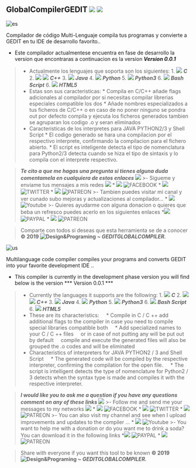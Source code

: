 ## GlobalCompilerGEDIT ![](https://scontent.fgye1-1.fna.fbcdn.net/v/t1.0-9/52663202_2241745015888749_4736947738887847936_n.png?_nc_cat=106&_nc_ht=scontent.fgye1-1.fna&oh=22bac389e346dc25fcecdc75ec331f24&oe=5CDC906F)  ![](https://imag.malavida.com/mvimgbig/download-s/gedit-7071-0.jpg)

![es](https://dd-cdn.multiscreensite.com/flags/flags_iso/32/es.png)


Compilador de código Multi-Lenguaje compila tus programas y convierte a GEDIT en tu IDE de desarrollo favorito..

- Este compilador actualmentese encuentra en fase de desarrollo la version que encontraras a continuacion es la version ***Version 0.0.1***
> - Actualmente los lenguajes que soporta son los siguientes:
    1. ![](http://gopaljite.com/images/favicon.ico) ***C***
    2. ![](https://advisornews.com/wp-content/uploads/2018/08/favicon.png) ![](https://66.media.tumblr.com/tumblr_m2wj92vyEn1qfamg6.png) ***C++***
    3. ![](https://a.fsdn.com/allura/p/app-builder/icon?1502824204?&w=90) ***Java***
    4. ![](https://addons.thunderbird.net/user-media/addon_icons/11/11376-64.png?modified=1275585301) ***Python***
    5. ![](https://addons.thunderbird.net/user-media/addon_icons/11/11376-64.png?modified=1275585301) ***Python3***
    6. ![](https://encrypted-tbn0.gstatic.com/images?q=tbn:ANd9GcQ-nzPXnYnMYN49nGEG4yHMCy15qsOfLDxQ5rANcPWKqX1aRPl-zA) ***Bash Script***
    6. ![](https://www.fabiocampana.com.br/wp-content/uploads/2012/09/html2.gif) ***HTML5***
>- Estas son sus caracteristicas:
    * Compila en C/C++ añade flags adicionales al compilador por si necesitas compilar librerias especiales compatible los dos
    * Añade nombres especializados a tus ficheros de C/C++
    o en caso de no poner ninguno se pondra out por defecto
    compila y ejecuta los ficheros generados tambien se agruparan los codigo .o y seran eliminados
>- Caracteristicas de los interpretes para JAVA PYTHON2/3 y Shell Script
    * El codigo generado se hara una compilacion por el respectivo interprete, confirmando la compilacion para el fichero abierto.
    * El script es inteligente detecta el tipo de nomenclatura para Python2/3 detecta cuando se hiza el tipo de sintaxis y lo compila con el interprete respectivo.

> ***Te cito a que me hagas una pregunta si tienes alguna duda comentamela en cualquiera de estos enlaces ![](https://lh4.googleusercontent.com/proxy/ZPqXWRhbOdcABrh728ZxmdYd_y20K4JYrklFuseWdBbufLHShQ_IHyyeWc4ov6HhwAjcV_sqmS0KIVK9SE2tjJDI4lwlxEE=w1200-h630-p-k-no-nu)***
    >- Sigueme y enviame tus mensajes a mis redes ![](https://lh5.googleusercontent.com/proxy/5I8eThwSymjdI7VzDkMf4JRxf0fVrmcb-TNwKONpSsrwzou24czXRc_lpHAVig6Bgiz_FOb3tCuZNM-tfBNVuoVs-cIpdfysj3_XWNpF_yd0ZgU8TIhk7D1qbcd_GHYzOXGaq89KLs4uL9bEAChqdfNnG9NEGia2cYFMeL-xqbawG_BWWx1-XQ=w1200-h630-p-k-no-nu)
                    * ![](https://s.yimg.com/ny/api/res/1.2/cgwLmAiz8hMvhmG3wb9ldg--~A/YXBwaWQ9aGlnaGxhbmRlcjtzbT0xO3c9ODAwO2lsPXBsYW5l/https://big.assets.huffingtonpost.com/FBLOGO_0.png.cf.jpg) ![FACEBOOK](https://www.facebook.com/DesignPrograming/)
                    * ![](https://addons.thunderbird.net/user-media/addon_icons/244/244899-64.png?modified=1319322775) ![TWITTER](https://twitter.com/DesignProgramin)
                    * ![](https://creditwritedowns.com/wp-content/uploads/2010/06/feed-icon16x16.png) ![PATREON](https://www.patreon.com/DesignPrograming)
    >- Tambien puedes visitar mi canal y ver cunado subo mejoras y actualizaciones al compilador...
                    * ![](http://www.youtube.com/favicon.ico) ![Youtube](https://www.youtube.com/c/DesignPrograming)
    >- Quieres ayudarme con alguna donacion o quieres que beba un refresco puedes acerlo en los siguientes enlaces
        *![](https://pro-obmen.ru/img/entity/currency_icon_34.png) ![PAYPAL](https://www.paypal.me/DesignPrograming)
        * ![](https://creditwritedowns.com/wp-content/uploads/2010/06/feed-icon16x16.png) ![PATREON](https://www.patreon.com/DesignPrograming)

> Comparte con todos si deseas que esta herramienta se de a conocer 
        **© 2019 ![Design&Programing](https://www.youtube.com/c/DesignPrograming) ~ _GEDITGLOBALCOMPILER._**

![us](http://www.raymarine.com/uploadedImages/lang_uk.gif)

Multilanguage code compiler compiles your programs and converts GEDIT into your favorite development IDE ..

- This compiler is currently in the development phase version you will find below is the version *** Version 0.0.1 ***


> - Currently the languages ​​it supports are the following:
    1. ![](http://gopaljite.com/images/favicon.ico) ***C***
    2. ![](https://advisornews.com/wp-content/uploads/2018/08/favicon.png) ![](https://66.media.tumblr.com/tumblr_m2wj92vyEn1qfamg6.png) ***C++***
    3. ![](https://a.fsdn.com/allura/p/app-builder/icon?1502824204?&w=90) ***Java***
    4. ![](https://addons.thunderbird.net/user-media/addon_icons/11/11376-64.png?modified=1275585301) ***Python***
    5. ![](https://addons.thunderbird.net/user-media/addon_icons/11/11376-64.png?modified=1275585301) ***Python3***
    6. ![](https://encrypted-tbn0.gstatic.com/images?q=tbn:ANd9GcQ-nzPXnYnMYN49nGEG4yHMCy15qsOfLDxQ5rANcPWKqX1aRPl-zA) ***Bash Script***
    6. ![](https://www.fabiocampana.com.br/wp-content/uploads/2012/09/html2.gif) ***HTML5***
> - These are its characteristics:
    * Compile in C / C ++ add additional flags to the compiler in case you need to compile special libraries compatible both
    * Add specialized names to your C / C ++ files
    or in case of not putting any will be put out by default
    compile and execute the generated files will also be grouped the .o codes and will be eliminated
> - Characteristics of interpreters for JAVA PYTHON2 / 3 and Shell Script
    * The generated code will be compiled by the respective interpreter, confirming the compilation for the open file.
    * The script is intelligent detects the type of nomenclature for Python2 / 3 detects when the syntax type is made and compiles it with the respective interpreter.

> ***I would like you to ask me a question if you have any questions comment on any of these links ![](https://lh4.googleusercontent.com/proxy/ZPqXWRhbOdcABrh728ZxmdYd_y20K4JYrklFuseWdBbufLHShQ_IHyyeWc4ov6HhwAjcV_sqmS0KIVK9SE2tjJDI4lwlxEE=w1200-h630-p-k-no-nu)***
    >- Follow me and send me your messages to my networks ![](https://lh5.googleusercontent.com/proxy/5I8eThwSymjdI7VzDkMf4JRxf0fVrmcb-TNwKONpSsrwzou24czXRc_lpHAVig6Bgiz_FOb3tCuZNM-tfBNVuoVs-cIpdfysj3_XWNpF_yd0ZgU8TIhk7D1qbcd_GHYzOXGaq89KLs4uL9bEAChqdfNnG9NEGia2cYFMeL-xqbawG_BWWx1-XQ=w1200-h630-p-k-no-nu)
                    * ![](https://s.yimg.com/ny/api/res/1.2/cgwLmAiz8hMvhmG3wb9ldg--~A/YXBwaWQ9aGlnaGxhbmRlcjtzbT0xO3c9ODAwO2lsPXBsYW5l/https://big.assets.huffingtonpost.com/FBLOGO_0.png.cf.jpg) ![FACEBOOK](https://www.facebook.com/DesignPrograming/)
                    * ![](https://addons.thunderbird.net/user-media/addon_icons/244/244899-64.png?modified=1319322775) ![TWITTER](https://twitter.com/DesignProgramin)
                    * ![](https://creditwritedowns.com/wp-content/uploads/2010/06/feed-icon16x16.png) ![PATREON](https://www.patreon.com/DesignPrograming)
    >- You can also visit my channel and see when I upload improvements and updates to the compiler ...
                    * ![](http://www.youtube.com/favicon.ico) ![Youtube](https://www.youtube.com/c/DesignPrograming)
    >- You want to help me with a donation or do you want me to drink a soda? You can download it in the following links
        *![](https://pro-obmen.ru/img/entity/currency_icon_34.png) ![PAYPAL](https://www.paypal.me/DesignPrograming)
        * ![](https://creditwritedowns.com/wp-content/uploads/2010/06/feed-icon16x16.png) ![PATREON](https://www.patreon.com/DesignPrograming)

> Share with everyone if you want this tool to be known
        **© 2019 ![Design&Programing](https://www.youtube.com/c/DesignPrograming) ~ _GEDITGLOBALCOMPILER._**